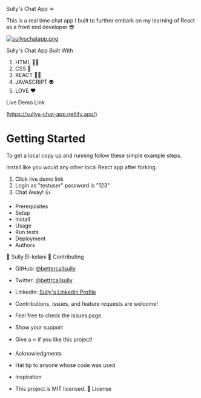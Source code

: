 Sully's Chat App :aquarius:

This is a real time chat app I built to further embark on my learning of React as a front end developer 😎 

[![sullyschatapp.png](https://i.postimg.cc/PJyHvtdx/sullyschatapp.png)](https://postimg.cc/n9Xg6fjb)

Sully's Chat App
Built With
1. HTML :astronaut:
2. CSS :apple:
3. REACT :artist:
4. JAVASCRIPT :alien:
5. LOVE ❤️ 

Live Demo Link

(https://sullys-chat-app.netlify.app/)

Getting Started
=======

To get a local copy up and running follow these simple example steps.

Install like you would any other local React app after forking.

1. Click live demo link
2. Login as "testuser" password is "123"
3. Chat Away! 👍

- Prerequisites
- Setup
- Install
- Usage
- Run tests
- Deployment
- Authors

👤 Sully El-kelani 🤝 Contributing

- GitHub: [@bettercallsully](https://github.com/bettercallsully)
- Twitter: [@bettrcallsully](https://twitter.com/bettrcallsully)
- LinkedIn: [Sully's Linkedin Profile](https://linkedin.com/in/solomonelkelani)

- Contributions, issues, and feature requests are welcome!

- Feel free to check the issues page.

- Show your support
- Give a ⭐️ if you like this project!

- Acknowledgments
- Hat tip to anyone whose code was used
- Inspiration
- This project is MIT licensed. 📝 License


